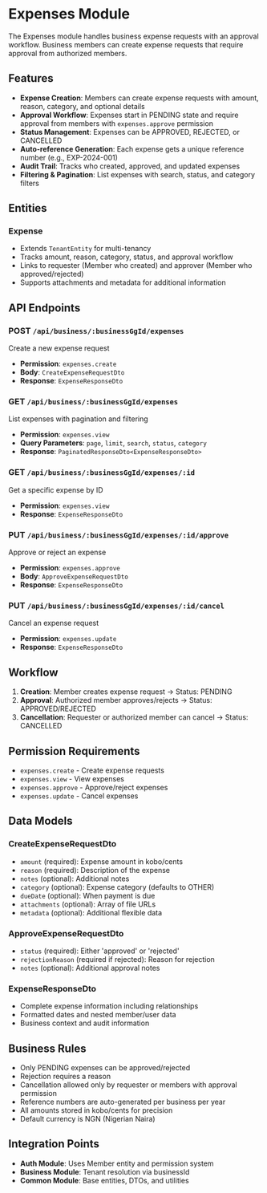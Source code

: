 # Expenses Module

The Expenses module handles business expense requests with an approval workflow. Business members can create expense requests that require approval from authorized members.

## Features

- **Expense Creation**: Members can create expense requests with amount, reason, category, and optional details
- **Approval Workflow**: Expenses start in PENDING state and require approval from members with `expenses.approve` permission
- **Status Management**: Expenses can be APPROVED, REJECTED, or CANCELLED
- **Auto-reference Generation**: Each expense gets a unique reference number (e.g., EXP-2024-001)
- **Audit Trail**: Tracks who created, approved, and updated expenses
- **Filtering & Pagination**: List expenses with search, status, and category filters

## Entities

### Expense
- Extends `TenantEntity` for multi-tenancy
- Tracks amount, reason, category, status, and approval workflow
- Links to requester (Member who created) and approver (Member who approved/rejected)
- Supports attachments and metadata for additional information

## API Endpoints

### POST `/api/business/:businessGgId/expenses`
Create a new expense request
- **Permission**: `expenses.create`
- **Body**: `CreateExpenseRequestDto`
- **Response**: `ExpenseResponseDto`

### GET `/api/business/:businessGgId/expenses`
List expenses with pagination and filtering
- **Permission**: `expenses.view`
- **Query Parameters**: `page`, `limit`, `search`, `status`, `category`
- **Response**: `PaginatedResponseDto<ExpenseResponseDto>`

### GET `/api/business/:businessGgId/expenses/:id`
Get a specific expense by ID
- **Permission**: `expenses.view`
- **Response**: `ExpenseResponseDto`

### PUT `/api/business/:businessGgId/expenses/:id/approve`
Approve or reject an expense
- **Permission**: `expenses.approve`
- **Body**: `ApproveExpenseRequestDto`
- **Response**: `ExpenseResponseDto`

### PUT `/api/business/:businessGgId/expenses/:id/cancel`
Cancel an expense request
- **Permission**: `expenses.update`
- **Response**: `ExpenseResponseDto`

## Workflow

1. **Creation**: Member creates expense request → Status: PENDING
2. **Approval**: Authorized member approves/rejects → Status: APPROVED/REJECTED
3. **Cancellation**: Requester or authorized member can cancel → Status: CANCELLED

## Permission Requirements

- `expenses.create` - Create expense requests
- `expenses.view` - View expenses
- `expenses.approve` - Approve/reject expenses
- `expenses.update` - Cancel expenses

## Data Models

### CreateExpenseRequestDto
- `amount` (required): Expense amount in kobo/cents
- `reason` (required): Description of the expense
- `notes` (optional): Additional notes
- `category` (optional): Expense category (defaults to OTHER)
- `dueDate` (optional): When payment is due
- `attachments` (optional): Array of file URLs
- `metadata` (optional): Additional flexible data

### ApproveExpenseRequestDto
- `status` (required): Either 'approved' or 'rejected'
- `rejectionReason` (required if rejected): Reason for rejection
- `notes` (optional): Additional approval notes

### ExpenseResponseDto
- Complete expense information including relationships
- Formatted dates and nested member/user data
- Business context and audit information

## Business Rules

- Only PENDING expenses can be approved/rejected
- Rejection requires a reason
- Cancellation allowed only by requester or members with approval permission
- Reference numbers are auto-generated per business per year
- All amounts stored in kobo/cents for precision
- Default currency is NGN (Nigerian Naira)

## Integration Points

- **Auth Module**: Uses Member entity and permission system
- **Business Module**: Tenant resolution via businessId
- **Common Module**: Base entities, DTOs, and utilities
